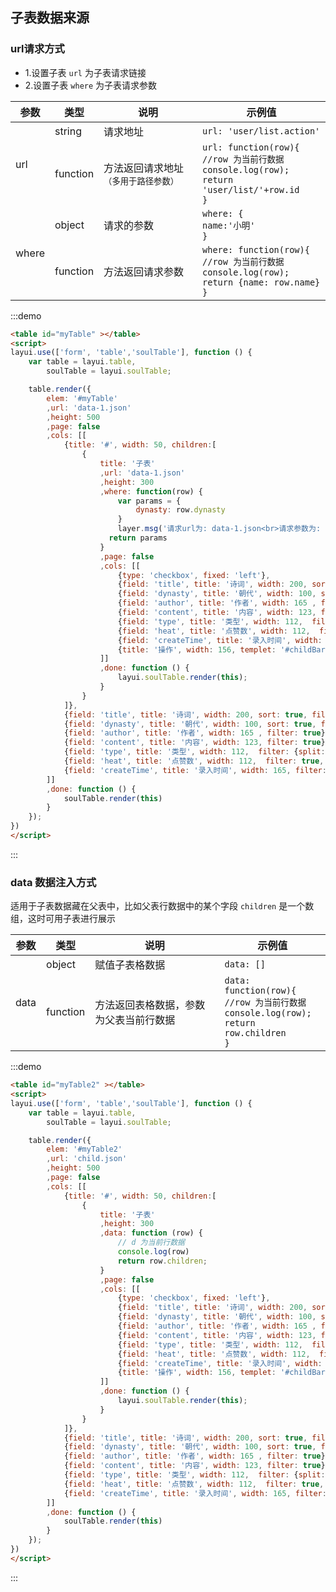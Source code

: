 ## 子表数据来源

### url请求方式
- 1.设置子表 `url` 为子表请求链接
- 2.设置子表 `where` 为子表请求参数

<table class='el-table el-table--border'>
    <thead>
        <tr>
            <th>参数</th>
            <th>类型</th>
            <th>说明</th>
            <th>示例值</th>
        </tr>
    </thead>
    <tbody>
        <tr>
            <td rowspan="2">url</td>
            <td>string</td>
            <td>请求地址</td>
            <td><code class="language-js hljs javascript" style='margin: 0;'>url: 'user/list.action'</code></td>
        </tr>
        <tr>
            <td>function</td>
            <td>方法返回请求地址 <small>（多用于路径参数）</small></td>
            <td><code class="language-js hljs javascript" style='margin: 0;'>url: function(row){<br><span class='hljs-comment'>//row 为当前行数据</span><br>console.log(row);<br>return 'user/list/'+row.id <br>}</code></td>
        </tr>
        <tr>
            <td rowspan="2">where</td>
            <td>object</td>
            <td>请求的参数</td>
            <td><code class="language-js hljs javascript" style='margin: 0;'>where: {<br>name:'小明'<br>}</code></td>
        </tr>
        <tr>
            <td>function</td>
            <td>方法返回请求参数</td>
            <td><code class="language-js hljs javascript" style='margin: 0;'>where: function(row){<br><span class='hljs-comment'>//row 为当前行数据</span><br>console.log(row);<br>return {name: row.name}<br>}</code></td>
        </tr>
    </tbody>
</table>

:::demo
```html
<table id="myTable" ></table>
<script>
layui.use(['form', 'table','soulTable'], function () {
    var table = layui.table,
        soulTable = layui.soulTable;

    table.render({
        elem: '#myTable'
        ,url: 'data-1.json'
        ,height: 500
        ,page: false
        ,cols: [[
            {title: '#', width: 50, children:[
                {
                    title: '子表'
                    ,url: 'data-1.json'
                    ,height: 300
                    ,where: function(row) {
                        var params = {
                            dynasty: row.dynasty
                        }
                        layer.msg('请求url为: data-1.json<br>请求参数为: ' + JSON.stringify(params))
                      return params
                    }
                    ,page: false
                    ,cols: [[
                        {type: 'checkbox', fixed: 'left'},
                        {field: 'title', title: '诗词', width: 200, sort: true, filter: true},
                        {field: 'dynasty', title: '朝代', width: 100, sort: true, filter: true},
                        {field: 'author', title: '作者', width: 165 , filter: true},
                        {field: 'content', title: '内容', width: 123, filter: true},
                        {field: 'type', title: '类型', width: 112,  filter: {split:','}, sort:true},
                        {field: 'heat', title: '点赞数', width: 112,  filter: true, sort:true},
                        {field: 'createTime', title: '录入时间', width: 165, filter: {type: 'date[yyyy-MM-dd HH:mm:ss]'}, sort:true},
                        {title: '操作', width: 156, templet: '#childBar'}
                    ]]
                    ,done: function () {
                        layui.soulTable.render(this);
                    }
                }
            ]},
            {field: 'title', title: '诗词', width: 200, sort: true, filter: true},
            {field: 'dynasty', title: '朝代', width: 100, sort: true, filter: true},
            {field: 'author', title: '作者', width: 165 , filter: true},
            {field: 'content', title: '内容', width: 123, filter: true},
            {field: 'type', title: '类型', width: 112,  filter: {split:','}, sort:true},
            {field: 'heat', title: '点赞数', width: 112,  filter: true, sort:true, excel:{cellType: 'n'}},
            {field: 'createTime', title: '录入时间', width: 165, filter: {type: 'date[yyyy-MM-dd HH:mm:ss]'}, sort:true},
        ]]
        ,done: function () {
            soulTable.render(this)
        }
    });
})
</script>
```
:::

### data 数据注入方式
适用于子表数据藏在父表中，比如父表行数据中的某个字段 `children` 是一个数组，这时可用子表进行展示 
<table class='el-table el-table--border'>
    <thead>
        <tr>
            <th>参数</th>
            <th>类型</th>
            <th>说明</th>
            <th>示例值</th>
        </tr>
    </thead>
    <tbody>
        <tr>
            <td rowspan="2">data</td>
            <td>object</td>
            <td>赋值子表格数据</td>
            <td><code class="language-js hljs javascript" style='margin: 0;'>data: []</code></td>
        </tr>
        <tr>
            <td>function</td>
            <td>方法返回表格数据，参数为父表当前行数据</td>
            <td><code class="language-js hljs javascript" style='margin: 0;'>data: function(row){<br><span class='hljs-comment'>//row 为当前行数据</span><br>console.log(row);<br>return row.children<br>}</code></td>
        </tr>
    </tbody>
</table>

:::demo
```html
<table id="myTable2" ></table>
<script>
layui.use(['form', 'table','soulTable'], function () {
    var table = layui.table,
        soulTable = layui.soulTable;

    table.render({
        elem: '#myTable2'
        ,url: 'child.json'
        ,height: 500
        ,page: false
        ,cols: [[
            {title: '#', width: 50, children:[
                {
                    title: '子表'
                    ,height: 300
                    ,data: function (row) {
                        // d 为当前行数据
                        console.log(row)
                        return row.children;
                    }
                    ,page: false
                    ,cols: [[
                        {type: 'checkbox', fixed: 'left'},
                        {field: 'title', title: '诗词', width: 200, sort: true, filter: true},
                        {field: 'dynasty', title: '朝代', width: 100, sort: true, filter: true},
                        {field: 'author', title: '作者', width: 165 , filter: true},
                        {field: 'content', title: '内容', width: 123, filter: true},
                        {field: 'type', title: '类型', width: 112,  filter: {split:','}, sort:true},
                        {field: 'heat', title: '点赞数', width: 112,  filter: true, sort:true},
                        {field: 'createTime', title: '录入时间', width: 165, filter: {type: 'date[yyyy-MM-dd HH:mm:ss]'}, sort:true},
                        {title: '操作', width: 156, templet: '#childBar'}
                    ]]
                    ,done: function () {
                        layui.soulTable.render(this);
                    }
                }
            ]},
            {field: 'title', title: '诗词', width: 200, sort: true, filter: true},
            {field: 'dynasty', title: '朝代', width: 100, sort: true, filter: true},
            {field: 'author', title: '作者', width: 165 , filter: true},
            {field: 'content', title: '内容', width: 123, filter: true},
            {field: 'type', title: '类型', width: 112,  filter: {split:','}, sort:true},
            {field: 'heat', title: '点赞数', width: 112,  filter: true, sort:true, excel:{cellType: 'n'}},
            {field: 'createTime', title: '录入时间', width: 165, filter: {type: 'date[yyyy-MM-dd HH:mm:ss]'}, sort:true},
        ]]
        ,done: function () {
            soulTable.render(this)
        }
    });
})
</script>
```
:::
